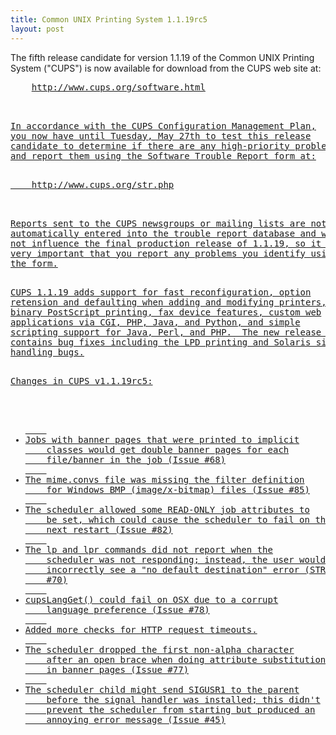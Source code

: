 ```yaml
---
title: Common UNIX Printing System 1.1.19rc5
layout: post
---
```


<P>The fifth release candidate for version 1.1.19 of the CommonUNIX Printing System ("CUPS") is now available for download fromthe CUPS web site at:<PRE>    <A HREF="http://www.cups.org/software.html">http://www.cups.org/software.html<P>In accordance with the CUPS Configuration Management Plan,you now have until Tuesday, May 27th to test this releasecandidate to determine if there are any high-priority problemsand report them using the Software Trouble Report form at:<PRE>    <A HREF="http://www.cups.org/str.php">http://www.cups.org/str.php<P>Reports sent to the CUPS newsgroups or mailing lists are notautomatically entered into the trouble report database and willnot influence the final production release of 1.1.19, so it isvery important that you report any problems you identify usingthe form.<P>CUPS 1.1.19 adds support for fast reconfiguration, optionretension and defaulting when adding and modifying printers,binary PostScript printing, fax device features, custom webapplications via CGI, PHP, Java, and Python, and simplescripting support for Java, Perl, and PHP.  The new release alsocontains bug fixes including the LPD printing and Solaris signalhandling bugs.<P>Changes in CUPS v1.1.19rc5:<UL>	<LI>Jobs with banner pages that were printed to implicit	classes would get double banner pages for each	file/banner in the job (Issue #68)	<LI>The mime.convs file was missing the filter definition	for Windows BMP (image/x-bitmap) files (Issue #85)	<LI>The scheduler allowed some READ-ONLY job attributes to	be set, which could cause the scheduler to fail on the	next restart (Issue #82)	<LI>The lp and lpr commands did not report when the	scheduler was not responding; instead, the user would	incorrectly see a "no default destination" error (STR	#70)	<LI>cupsLangGet() could fail on OSX due to a corrupt	language preference (Issue #78)	<LI>Added more checks for HTTP request timeouts.	<LI>The scheduler dropped the first non-alpha character	after an open brace when doing attribute substitutions	in banner pages (Issue #77)	<LI>The scheduler child might send SIGUSR1 to the parent	before the signal handler was installed; this didn't	prevent the scheduler from starting but produced an	annoying error message (Issue #45)
